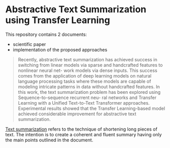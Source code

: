 # Abstractive Text Summarization using Transfer Learning

This repository contains 2 documents:
- scientific paper
- implementation of the proposed approaches
 
>Recently, abstractive text summarization has achieved success in switching from linear models via sparse and handcrafted features to nonlinear neural net- work models via dense inputs. This success comes from the application of deep learning models on natural language processing tasks where these models are capable of modeling intricate patterns in data without handcrafted features. In this work, the text summarization problem has been explored using Sequence-to-sequence recurrent neu- ral networks and Transfer Learning with a Unified Text-to-Text Transformer approaches. Experimental results showed that the Transfer Learning-based model achieved considerable improvement for abstractive text summarization.

[Text summarization][textsum] refers to the technique of shortening long pieces of text. The intention is to create a coherent and fluent summary having only the main points outlined in the document.

[textsum]: <https://en.wikipedia.org/wiki/Automatic_summarization>

